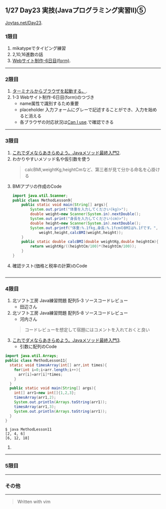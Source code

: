 ## 1/27 Day23 実技(Javaプログラミング実習Ⅱ)⑤
[Joytas.net/Day23](https://joytas.net/%e8%a8%93%e7%b7%b4/day23).
### 1限目
1. mikatypeでタイピング練習
2. 2,10,16進数の話
3. [Webサイト制作-6日目(form)](https://joytas.net/programming/website/website06).
---
### 2限目
1. [ターミナルからブラウザを起動する。](https://joytas.net/mac/open_browser_from_terminal).
1. 1-3 Webサイト制作-6日目(form)のつづき
	- name属性で識別するため重要
	- placeholder 入力フォームにグレーで記述することができ、入力を始めると消える  
	- 各ブラウザの対応状況は[Can I use](https://caniuse.com/#home).で確認できる
---
### 3限目
1. [これでダメならあきらめよう。Javaメソッド最終入門2](https://joytas.net/programming/java_last_method_2).
1. わかりやすいメソッド名や仮引数を使う
	> calcBMI,weightKg,heightCmなど、第三者が見て分かる命名を心掛ける
1. BMIアプリの作成のCode
	~~~java
	import java.util.Scanner;
	public class MethodLesson9{
		public static void main(String[] args){
			System.out.print("体重を入力してください(kg)>");
			double weight=new Scanner(System.in).nextDouble();
			System.out.print("身長を入力してください(cm)>");
			double height=new Scanner(System.in).nextDouble();
			System.out.printf("体重:%.1fkg,身長:%.1fcmのBMIは%.1fです。",
				weight,height,calcBMI(weight,height));
		}
		public static double calcBMI(double weightKg,double heightCm){
			return weightKg/((heightCm/100)*(heightCm/100));
		}
	}
	~~~
1. 確認テスト(価格と税率の計算)のCode
~~~java
~~~
---
### 4限目
1. 北ソフト工房 Java練習問題 配列5-3 ソースコードレビュー
	- 田辺さん
1. 北ソフト工房 Java練習問題 配列5-8 ソースコードレビュー
	- 河内さん
	> コードレビューを想定して宿題にはコメントを入れておくと良い
1. [これでダメならあきらめよう。Javaメソッド最終入門3](https://joytas.net/programming/java_last_method_3).
	- 引数に配列のCode
~~~java
import java.util.Arrays;
public class MethodLesson11{
  static void timesArray(int[] arr,int times){
    for(int i=0;i<arr.length;i++){
      arr[i]=arr[i]*times;
    }
  }
  public static void main(String[] args){
    int[] arr1=new int[]{1,2,3};
    timesArray(arr1,2);
    System.out.println(Arrays.toString(arr1));
    timesArray(arr1,3);
    System.out.println(Arrays.toString(arr1));
  }
}
~~~
~~~
$ java MethodLesson11
[2, 4, 6]
[6, 12, 18]
~~~
1. 
---
### 5限目
---
### その他
---
> Written with vim
